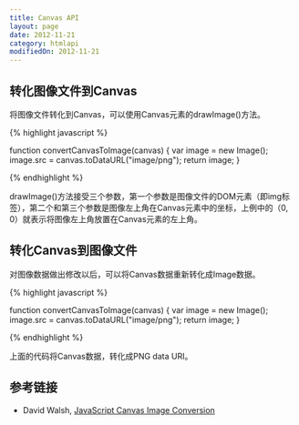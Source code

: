 ```yaml
---
title: Canvas API
layout: page
date: 2012-11-21
category: htmlapi
modifiedOn: 2012-11-21
---
```


## 转化图像文件到Canvas

将图像文件转化到Canvas，可以使用Canvas元素的drawImage()方法。

{% highlight javascript %}

function convertCanvasToImage(canvas) {
  var image = new Image();
  image.src = canvas.toDataURL("image/png");
  return image;
}

{% endhighlight %}

drawImage()方法接受三个参数，第一个参数是图像文件的DOM元素（即img标签），第二个和第三个参数是图像左上角在Canvas元素中的坐标，上例中的（0, 0）就表示将图像左上角放置在Canvas元素的左上角。

## 转化Canvas到图像文件

对图像数据做出修改以后，可以将Canvas数据重新转化成Image数据。

{% highlight javascript %}

function convertCanvasToImage(canvas) {
  var image = new Image();
  image.src = canvas.toDataURL("image/png");
  return image;
}

{% endhighlight %}

上面的代码将Canvas数据，转化成PNG data URI。

## 参考链接

* David Walsh, [JavaScript Canvas Image Conversion](http://davidwalsh.name/convert-canvas-image)
